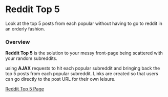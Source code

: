# Reddit Top 5

Look at the top 5 posts from each popular without having to go to reddit in an orderly fashion.

### Overview

__Reddit Top 5__ is the solution to your messy front-page being scattered with your random subreddits.

using __AJAX__ requests to hit each popular subreddit and bringing back the top 5 posts from each popular subreddit. Links are created so that users can go directly to the post URL for their own leisure.

[Reddit Top 5 Page](https://mfdk.github.io/reddit_aggregator/)
